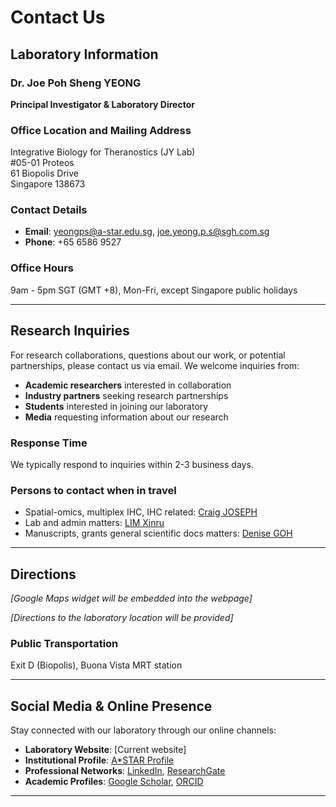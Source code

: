 # Contact Us

## Laboratory Information

### Dr. Joe Poh Sheng YEONG
**Principal Investigator & Laboratory Director**

### Office Location and Mailing Address
Integrative Biology for Theranostics (JY Lab)  
#05-01 Proteos  
61 Biopolis Drive  
Singapore 138673  

### Contact Details
- **Email**: [yeongps@a-star.edu.sg](mailto:yeongps@a-star.edu.sg), [joe.yeong.p.s@sgh.com.sg](mailto:joe.yeong.p.s@sgh.com.sg)
- **Phone**: +65 6586 9527

### Office Hours
9am - 5pm SGT (GMT +8), Mon-Fri, except Singapore public holidays

---

## Research Inquiries

For research collaborations, questions about our work, or potential partnerships, please contact us via email. We welcome inquiries from:

- **Academic researchers** interested in collaboration
- **Industry partners** seeking research partnerships
- **Students** interested in joining our laboratory
- **Media** requesting information about our research

### Response Time
We typically respond to inquiries within 2-3 business days.

### Persons to contact when in travel

* Spatial-omics, multiplex IHC, IHC related: [Craig JOSEPH](mailto:craig_joseph@imcb.a-star.edu.sg)
* Lab and admin matters: [LIM Xinru](mailto:limxr@imcb.a-star.edu.sg)
* Manuscripts, grants general scientific docs matters: [Denise GOH](mailto:denise_goh@imcb.a-star.edu.sg)

---

## Directions

*[Google Maps widget will be embedded into the webpage]*

*[Directions to the laboratory location will be provided]*

### Public Transportation

Exit D (Biopolis), Buona Vista MRT station

---

## Social Media & Online Presence

Stay connected with our laboratory through our online channels:

- **Laboratory Website**: [Current website]
- **Institutional Profile**: [A*STAR Profile](https://research.a-star.edu.sg/researcher/joe-yeong/)
- **Professional Networks**: [LinkedIn](https://www.linkedin.com/in/joe-yeong/), [ResearchGate](https://www.researchgate.net/profile/Joe-Yeong-2)
- **Academic Profiles**: [Google Scholar](https://scholar.google.com/citations?user=zSDQ4D8AAAAJ), [ORCID](https://orcid.org/0000-0002-6674-7153)

---